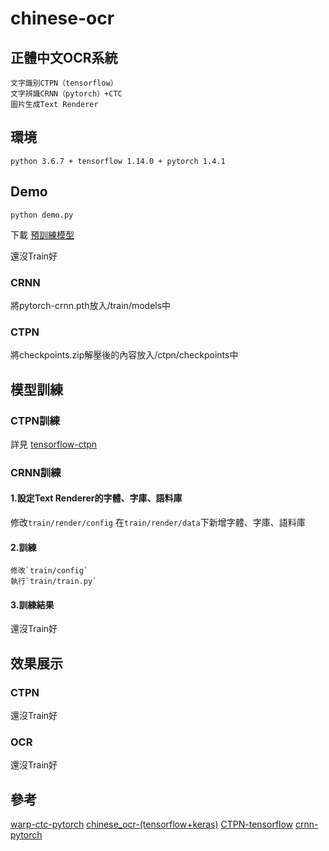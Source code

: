 # chinese-ocr

## 正體中文OCR系統

	文字識別CTPN（tensorflow）
	文字辨識CRNN（pytorch）+CTC
	圖片生成Text Renderer

## 環境
	python 3.6.7 + tensorflow 1.14.0 + pytorch 1.4.1

## Demo
    python demo.py    
    
下載 [預訓練模型](#)

還沒Train好

### CRNN
將pytorch-crnn.pth放入/train/models中
### CTPN
將checkpoints.zip解壓後的內容放入/ctpn/checkpoints中

## 模型訓練

### CTPN訓練
詳見 [tensorflow-ctpn](https://github.com/eragonruan/text-detection-ctpn)

### CRNN訓練
#### 1.設定Text Renderer的字體、字庫、語料庫
修改`train/render/config`
在`train/render/data`下新增字體、字庫、語料庫
#### 2.訓練
	修改`train/config`
    執行`train/train.py`
#### 3.訓練結果
還沒Train好

## 效果展示
### CTPN
還沒Train好
### OCR
還沒Train好

## 參考
[warp-ctc-pytorch](https://github.com/SeanNaren/warp-ctc)
[chinese_ocr-(tensorflow+keras)](https://github.com/YCG09/chinese_ocr)
[CTPN-tensorflow](https://github.com/eragonruan/text-detection-ctpn)
[crnn-pytorch](https://github.com/meijieru/crnn.pytorch)